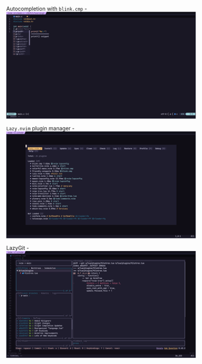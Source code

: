 Autocompletion with `blink.cmp` -
![Autocompletion](./assets/images/autocompletion.png "Autocompletion")

`Lazy.nvim` plugin manager -
![Lazy.nvim](./assets/images/lazy_plugin_manager.png "Lazy Plugin Manager")

LazyGit -
![LazyGit](./assets/images/lazygit.png)
